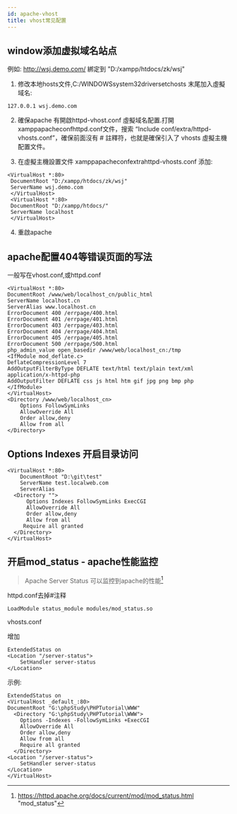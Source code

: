 ```yaml
---
id: apache-vhost
title: vhost常见配置
---
```


## window添加虚拟域名站点

例如: http://wsj.demo.com/ 綁定到 "D:/xampp/htdocs/zk/wsj" 

1. 修改本地hosts文件,C:/WINDOWSsystem32driversetchosts 末尾加入虛擬域名:  

```
127.0.0.1 wsj.demo.com
```



2. 確保apache 有開啟httpd-vhost.conf  虛擬域名配置.打開xamppapacheconfhttpd.conf文件，搜索 “Include  conf/extra/httpd-vhosts.conf”，確保前面沒有 # 註釋符，也就是確保引入了 vhosts 虛擬主機配置文件。

3. 在虛擬主機設置文件 xamppapacheconfextrahttpd-vhosts.conf 添加:

```
<VirtualHost *:80>
 DocumentRoot "D:/xampp/htdocs/zk/wsj"
 ServerName wsj.demo.com
 </VirtualHost>
 <VirtualHost *:80>
 DocumentRoot "D:/xampp/htdocs/"
 ServerName localhost
 </VirtualHost>
```

4. 重啟apache



## apache配置404等错误页面的写法

一般写在vhost.conf,或httpd.conf

```
<VirtualHost *:80>
DocumentRoot /www/web/localhost_cn/public_html
ServerName localhost.cn
ServerAlias www.localhost.cn 
ErrorDocument 400 /errpage/400.html
ErrorDocument 401 /errpage/401.html
ErrorDocument 403 /errpage/403.html
ErrorDocument 404 /errpage/404.html
ErrorDocument 405 /errpage/405.html
ErrorDocument 500 /errpage/500.html
php_admin_value open_basedir /www/web/localhost_cn:/tmp
<IfModule mod_deflate.c>
DeflateCompressionLevel 7
AddOutputFilterByType DEFLATE text/html text/plain text/xml application/x-httpd-php
AddOutputFilter DEFLATE css js html htm gif jpg png bmp php
</IfModule>
</VirtualHost>
<Directory /www/web/localhost_cn>
    Options FollowSymLinks
    AllowOverride All
    Order allow,deny
    Allow from all
</Directory>
```



## Options Indexes 开启目录访问

```
<VirtualHost *:80>
    DocumentRoot "D:\git\test"
    ServerName test.localweb.com
    ServerAlias 
  <Directory "">
      Options Indexes FollowSymLinks ExecCGI
      AllowOverride All
      Order allow,deny
      Allow from all
     Require all granted
  </Directory>
</VirtualHost>
```



## 开启mod_status - apache性能监控

> Apache Server Status 可以监控到apache的性能[^1]

httpd.conf去掉#注释

```
LoadModule status_module modules/mod_status.so
```

vhosts.conf

增加

```
ExtendedStatus on
<Location "/server-status">
    SetHandler server-status
</Location>
```

示例:

```
ExtendedStatus on
<VirtualHost _default_:80>
DocumentRoot "G:\phpStudy\PHPTutorial\WWW"
  <Directory "G:\phpStudy\PHPTutorial\WWW">
    Options -Indexes -FollowSymLinks +ExecCGI
    AllowOverride All
    Order allow,deny
    Allow from all
    Require all granted
  </Directory>
<Location "/server-status">
    SetHandler server-status
</Location>
</VirtualHost>
```





[^1]:  https://httpd.apache.org/docs/current/mod/mod_status.html "mod_status"